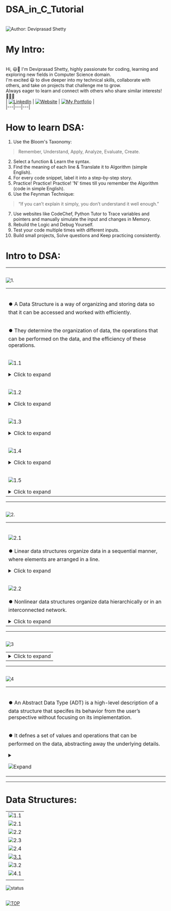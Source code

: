 # DSA_in_C_Tutorial


<br> ![Author: Deviprasad Shetty](https://img.shields.io/badge/Author-Deviprasad%20Shetty-000000?style=for-the-badge&labelColor=white)
<br> 


# My Intro:
<br> Hi, 😃👋 I'm Deviprasad Shetty, highly passionate for coding, learning and exploring new fields in Computer Science domain. 
<br> I'm excited 😃 to dive deeper into my technical skills, collaborate with others, and take on projects that challenge me to grow. 
<br> Always eager to learn and connect with others who share similar interests! 🤗🧑‍💻
<br> 
| [![LinkedIn](https://img.shields.io/badge/LinkedIn-%230077B5?style=for-the-badge&logo=LinkedIn&logoColor=white)](https://linkedin.com/in/deviprasad-shetty-4bba49313) | [![Website](https://img.shields.io/badge/Website-indigo?style=for-the-badge&logo=About.me&logoColor=white)](https://yourwebsite.com/) | [![My Portfolio](https://img.shields.io/badge/My_Portfolio-000?style=for-the-badge&logo=GitHub&logoColor=white)](https://github.com/DeviprasadShetty9833/My_Portfolio)  |                      
|---|---|---|
<br> 

# How to learn DSA:

1. Use the Bloom's Taxonomy:
> Remember, Understand, Apply, Analyze, Evaluate, Create.
2. Select a function & Learn the syntax.
3. Find the meaning of each line & Translate it to Algorithm (simple English).
4. For every code snippet, label it into a step-by-step story.
5. Practice! Practice! Practice! 'N' times till you remember the Algorithm (code in simple English).
6. Use the Feynman Technique:
> “If you can’t explain it simply, you don’t understand it well enough.”
7. Use websites like CodeChef, Python Tutor to Trace variables and pointers and manually simulate the input and changes in Memory.
8. Rebuild the Logic and Debug Yourself.
9. Test your code multiple times with different inputs.
10. Build small projects, Solve questions and Keep practicing consistently.

# Intro to DSA:

---

<br> ![1.](https://img.shields.io/badge/_1]_-Overview%20of%20Data%20Structure-000080?style=for-the-badge&labelColor=white&logo=C&logoColor=blue)   

<table>
<tr><td>

<br> ⏺️ A Data Structure is a way of organizing and storing data so that it can be accessed and worked with efficiently. 

<br> ⏺️ They determine the organization of data, the operations that can be performed on the data, and the efficiency of these operations.

<br> ![1.1](https://img.shields.io/badge/_1.1_-Importance%20of%20Data%20Structures-000080?style=for-the-badge&logo=C&logoColor=white)   

<details>
  <summary>Click to expand</summary>

```html
 
1. Efficient Data Handling : Data structures allow for efficient organization and manipulation of data, enabling faster processing.

2. Optimized Resource Usage : Proper data structures reduce memory and processing requirements.

3. Problem Solving : Many computational problems are best addressed by choosing the appropriate data structure.

4. Real-World Applications :

   •  Databases use trees and hash tables for efcient indexing.

   •  Search engines rely on graphs for ranking and searching.

   •  Compilers use stacks to evaluate expressions and manage function calls.

```

</details> 


<br> ![1.2](https://img.shields.io/badge/_1.2_-Key_Components_of_Data_Structures-000080?style=for-the-badge&logo=C&logoColor=white)   

<details>
  <summary>Click to expand</summary>
  
```html

1. Data Organization: The arrangement of data in memory (e.g., continuous blocks in arrays).

2. Data Manipulation: Operations like insertion, deletion, and updating of data.

3. Access Mechanism: Determines how data can be retrieved and stored efciently.

```

</details> 

<br> ![1.3](https://img.shields.io/badge/_1.3_-Classifcation_of_Data_Structures-000080?style=for-the-badge&logo=C&logoColor=white)   

<details>
  <summary>Click to expand</summary>

<br> 🟠 Data structures can broadly be classifed into two categories:
  
```html

1. Primitive Data Structures
   • Basic data types that are directly operated upon by machine-level instructions.
   • Examples: Integers, Floats, Characters, Strings, and Boolean.

2. Non-Primitive Data Structures
   • More complex data structures built using primitive data types.
   • Examples:
      - Linear: Array, Stack, Queue, Linked List.
      - Nonlinear: Tree, Graph.

```

</details> 

<br> ![1.4](https://img.shields.io/badge/_1.4_-Types_of_Data_Structures-000080?style=for-the-badge&logo=C&logoColor=white)   

<details>
  <summary>Click to expand</summary>
  
```html

1. Linear Data Structures:
   • Data is arranged sequentially, and each element is connected to its previous and next element.
   • Examples: Arrays, Stacks, Queues, Linked Lists.

2. Nonlinear Data Structures:
   • Data is arranged in a hierarchical manner, with no strict sequence.
   • Examples: Trees, Graphs.

3. Static Data Structures:
   • Fixed size; memory is allocated at Compile-time.
   • Example: Array.

4. Dynamic Data Structures:
   • Flexible size; memory is allocated and deallocated at Runtime.
   • Example: Linked List.

```

</details> 

<br> ![1.5](https://img.shields.io/badge/_1.5_-Real_Life_Applications_of_Data_Structures-000080?style=for-the-badge&logo=C&logoColor=white)   

<details>
  <summary>Click to expand</summary>

<br> ⏺️ A solid understanding of data structures is essential for designing efcient algorithms and writing optimized programs.

<br> ⏺️ Selecting the right data structure for a given application is key to balancing speed, memory, and complexity. 

<br> ⏺️ As computational demands grow, the choice and implementation of data structures become increasingly critical in developing scalable solutions.
  
```html

1. Arrays: Used in image processing, databases, and matrix manipulation.

2. Stacks: Used for managing function calls in programming and expression evaluation.

3. Queues: Implemented in scheduling systems (CPU scheduling, printers).

4. Linked Lists: Basis for dynamic memory allocation, such as in compilers and real-time systems.

5. Trees: Used in hierarchical databases, XML parsers, and fle systems.

6. Graphs: Essential for network routing, social media analytics, and web page ranking.

```

</details> 

</td></tr>
</table>

---

<br> ![2.](https://img.shields.io/badge/_2]_-Classifcation_of_Non_Primitive_Data_Structures-000080?style=for-the-badge&labelColor=white&logo=C&logoColor=blue)   

<table>
<tr><td>

<br> ![2.1](https://img.shields.io/badge/_2.1_-Linear_Data_Structures-000080?style=for-the-badge&logo=C&logoColor=white)   
<br> ⏺️ Linear data structures organize data in a sequential manner, where elements are arranged in a line. 

<details>
  <summary>Click to expand</summary>

<br> 🟠 Key Characteristics:

```html
1. Elements are stored consecutively.

2. Traversal is straightforward (one-dimensional).

3. Fixed or variable size.

```

🟠 Examples:

<table>
<tr><td>

1. Array: A collection of elements stored in contiguous memory locations.

```html

Operations:

- Accessing: Constant time (using index).

- Searching: Linear search (O(n)) or binary search (O(log n) for sorted arrays).

- Insertion/Deletion: Expensive in terms of shifting elements.

Applications: Used in matrices, image processing, and database indexing.

```

2. Stack: A collection following the Last In, First Out (LIFO) principle. 

```html

Operations:

- Push: Insert an element.

- Pop: Remove the top element.

- Peek: View the top element.

Applications: Used in recursion, expression evaluation, and undo functionality.

```

3. Queue: A collection following the First In, First Out (FIFO) principle. 

```html

Types:

• Simple Queue.

• Circular Queue.

• Priority Queue.

• Deque (Double-Ended Queue).

Applications: Scheduling algorithms, resource sharing in operating systems.

```

4. Linked List: A collection of nodes, where each node contains data and a pointer to the next node.

```html

Types:

• Singly Linked List: Points only to the next node.

• Doubly Linked List: Points to both next and previous nodes.

• Circular Linked List: Last node points to the frst node.

Advantages: Dynamic size, efficient insertion/deletion.

Disadvantages: Higher memory usage due to pointers.

```

</td></tr>
</table>

</details> 

<br> ![2.2](https://img.shields.io/badge/_2.2_-Nonlinear_Data_Structures-000080?style=for-the-badge&logo=C&logoColor=white)   
<br> ⏺️ Nonlinear data structures organize data hierarchically or in an interconnected network.

<details>
  <summary>Click to expand</summary>

<br> 🟠 Key Characteristics:

```html

1. Elements are not stored sequentially.

2. Provide efficient relationships between data.

```

🟠 Examples:

<table>
<tr><td>

1. Trees: A hierarchical structure consisting of nodes, with one root node and child nodes.

```html
  
Types:

• Binary Tree: Each node has at most two children.

• Binary Search Tree: Left child < root < right child.

• AVL Tree, Red-Black Tree: Balanced binary trees.

Applications: Used in databases, fle systems, and network routing.

```

2. Graphs: Consist of vertices (nodes) and edges (connections).

```html
  
Types:

• Directed vs. Undirected Graphs.

• Weighted vs. Unweighted Graphs.

• Cyclic vs. Acyclic Graphs.

Applications: Used in social networks, web page ranking, and shortest path algorithms.

```

</td></tr>
</table>

</details> 

</td></tr>
</table>

---

<br> ![3](https://img.shields.io/badge/_3]_-Operations_on_Data_Structures-000080?style=for-the-badge&labelColor=white&logo=C&logoColor=blue)

<table>
<tr><td>

<details>
  <summary>Click to expand</summary>
  
<br> 
  
```html

1. Insertion: Adding an element to the data structure.
   • Example: Adding a node to a linked list.

2. Deletion: Removing an element.
   • Example: Removing an element from a stack or queue.

3. Traversal: Accessing each element for processing.
   • Example: Iterating through an array or linked list.

4. Searching: Finding a particular element.
   • Example: Linear search or binary search in arrays.

5. Sorting: Arranging elements in a specifc order.
   • Example: Sorting an array using Bubble Sort or Quick Sort.

6. Merging: Combining two data structures into one.
   • Example: Merging two sorted arrays.

```

</details> 

</td></tr>
</table>

---

<br> ![4](https://img.shields.io/badge/_4]_-Abstract_Data_Type-000080?style=for-the-badge&labelColor=white&logo=C&logoColor=blue)

<table>
<tr><td>

<br> ⏺️ An Abstract Data Type (ADT) is a high-level description of a data structure that specifes its behavior from the user’s perspective without focusing on its implementation. 

<br> ⏺️ It defnes a set of values and operations that can be performed on the data, abstracting away the underlying details.

<details>
  <summary>
    
  ![Expand](https://img.shields.io/badge/_🔻_-Click_to_Expand_↓_-blue?style=for-the-badge&labelColor=white) 
  
  </summary>

<br> 🟠 Key Characteristics:

```html

1. Encapsulation: Combines data and the operations that manipulate the data into a single unit.

2. Abstraction: Emphasizes “what” operations the ADT can perform rather than “how” they are implemented.

3. Independence: Implementation can vary as long as the ADT behavior is preserved.

4. Focus on Functionality: Specifes operations, their inputs, outputs, and expected behavior, independent of programming language or system constraints.

```

<br> 🟠 Components:

```html

1. Domain (Data): The set of all possible values the ADT can hold.
   For example, In a stack, the domain includes all elements that can be stored in the stack.

2. Operations: The set of operations defned for the ADT.
   Each operation has:

• Name: What the operation is called.

• Input: Parameters or data required for the operation.

• Output: The result of the operation.

3. Properties: Rules or axioms that describe the behavior of the operations (e.g., in a queue, the frst element inserted is the frst to be removed).

``` 

<br> 🟠 Examples:

<table>
<tr><td>

1. List ADT:

```html

Domain: A finite sequence of elements.

Operations:

- Insert (add an element at a specific position).

- Delete (remove an element from a specific position).

- Traverse (access each element sequentially).

- Search (find an element in the list).

```

2. Stack ADT:

```html

Domain: A collection of elements where elements are added and removed in a Last In, First Out (LIFO) manner.

Operations:

- Push: Add an element to the top of the stack.

- Pop: Remove and return the top element.

- Peek/Top: Return the top element without removing it.

- IsEmpty: Check if the stack is empty.

```

3. Queue ADT:

```html

Domain: A collection of elements where elements are added at one end (rear) and removed from the other end (front), following a First In, First Out (FIFO) principle.

Operations:

- Enqueue: Add an element to the rear.

- Dequeue: Remove and return the front element.

- Peek/Front: Return the front element without removing it.

- IsEmpty: Check if the queue is empty.

```

4. Deque (Double-Ended Queue) ADT:

```html

Domain: A collection of elements where elements can be added or removed from both ends.

Operations:

- InsertFront, InsertRear.

- DeleteFront, DeleteRear.

- PeekFront, PeekRear.

```

5. Priority Queue ADT:

```html

Domain: A collection of elements with associated priorities.

Operations:

- Insert: Add an element with a priority.

- RemoveHighestPriority: Remove the element with the highest priority.

```

6. Set ADT:

```html

Domain: A collection of unique elements.

Operations:

- Insert: Add an element to the set.

- Remove: Delete an element from the set.

- Union: Combine two sets.

- Intersection: Find common elements in two sets.

- Difference: Find elements present in one set but not the other.

```

</td></tr>
</table>

<br> 🟠 Properties of ADTs:

```html

1. Abstract Interface: The ADT specifes what the operations do, not how they are implemented.

2. Independence from Implementation: The ADT does not restrict how the data is stored or manipulated internally.

3. Platform-Independent: The same ADT can be implemented diferently on various platforms or programming languages.

4. Reusability: ADTs provide a reusable interface that can be applied to various contexts.

```

<br> 🟠 Benefts of Using ADTs:

```html

1. Encapsulation: Encapsulates data and operations, allowing developers to work with high-level abstractions.

2. Modularity:Promotes separation between implementation and usage, making code easier to understand and maintain.

3. Flexibility:Multiple implementations can coexist for the same ADT, allowing optimization for diferent use cases.

4. Ease of Use:Users only need to understand the ADT’s operations, not its implementation.

```

|  |  |  |
|---|---|---|
| **Aspect** | **ADT (Abstract Data Type)** | **Data Structure** |
| **Defnition** | Abstract model specifying behavior. | Concrete implementation of organizing data. |
| **Focus** | Focuses on what operations can be performed. | Focuses on how operations are implemented. |
| **Implementation** | Independent of programming language and system. | Specifc to programming language and platform. |
| **Abstraction Level** | High-level concept abstracting implementation details. | Low-level representation in memory. |
| **Reusability** | Reusable across various implementations. | May not always be reusable without modifcation. |
| **User Interaction** | Users interact with the operations defned by the ADT. | Users interact with the actual implementation. |
| **Examples** | Stack, Queue, Set, List. | Array, Linked List, Hash Table, Tree. |
|  |  |  |

</details>

</td></tr>
</table>

---

# Data Structures:

<!-- 1) Make diff. repositories for each.
2) Copy their Readme.md and paste it here.
3) Delete the repos. -->

|   |
|---|
| ![1.1](https://img.shields.io/badge/_1.1]_-Stack-000080?style=for-the-badge&logo=C&logoColor=white) | 
| ![2.1](https://img.shields.io/badge/_2.1]_-Linear_Queue-000080?style=for-the-badge&logo=C&logoColor=white) | 
| ![2.2](https://img.shields.io/badge/_2.2]_-Double_Queue-000080?style=for-the-badge&logo=C&logoColor=white) |
| ![2.3](https://img.shields.io/badge/_2.3]_-Circular_Queue-000080?style=for-the-badge&logo=C&logoColor=white) |
| ![2.4](https://img.shields.io/badge/_2.4]_-Priority_Queue-000080?style=for-the-badge&logo=C&logoColor=white) |
| [![3.1](https://img.shields.io/badge/_3.1]_-Singly_Linked_List-000080?style=for-the-badge&logo=C&logoColor=white)](https://github.com/DeviprasadShetty9833/Singly_Linked_List.c) |
| ![3.2](https://img.shields.io/badge/_3.2]_-Doubly_Linked_List-000080?style=for-the-badge&logo=C&logoColor=white) |
| ![4.1](https://img.shields.io/badge/_4.1]_-Binary_Search_Tree-000080?style=for-the-badge&logo=C&logoColor=white) |
|   |


 ![status](https://img.shields.io/badge/status-upcoming-yellow)

 <br> [![TOP](https://img.shields.io/badge/_🔺_-Navigate_to_TOP_↑_-blue?style=for-the-badge&labelColor=white)](#DSA_in_C_Tutorial)
